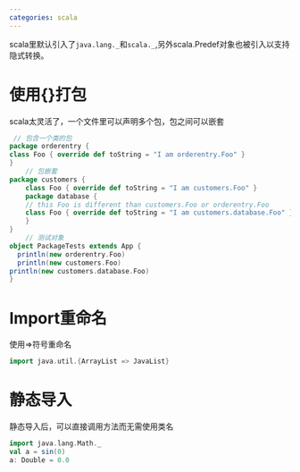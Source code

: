 ```yaml
---
categories: scala
---
```




scala里默认引入了`java.lang._`和`scala._`,另外scala.Predef对象也被引入以支持隐式转换。

# 使用{}打包

scala太灵活了，一个文件里可以声明多个包，包之间可以嵌套

```scala
 // 包含一个类的包
package orderentry {
class Foo { override def toString = "I am orderentry.Foo" }
}
    // 包嵌套
package customers {
    class Foo { override def toString = "I am customers.Foo" }
    package database {
    // this Foo is different than customers.Foo or orderentry.Foo
    class Foo { override def toString = "I am customers.database.Foo" }
    } 
}
    // 测试对象
object PackageTests extends App { 
  println(new orderentry.Foo)
  println(new customers.Foo)
println(new customers.database.Foo)
}
```

# Import重命名

使用=>符号重命名

```scala
import java.util.{ArrayList => JavaList}
```

# 静态导入

静态导入后，可以直接调用方法而无需使用类名

```scala
import java.lang.Math._
val a = sin(0)
a: Double = 0.0
```

